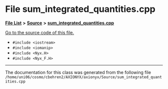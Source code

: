 
# File sum\_integrated\_quantities.cpp


[**File List**](files.md) **>** [**Source**](dir_74389ed8173ad57b461b9d623a1f3867.md) **>** [**sum\_integrated\_quantities.cpp**](sum__integrated__quantities_8cpp.md)

[Go to the source code of this file.](sum__integrated__quantities_8cpp_source.md)



* `#include <iostream>`
* `#include <iomanip>`
* `#include <Nyx.H>`
* `#include <Nyx_F.H>`
























------------------------------
The documentation for this class was generated from the following file `/home/uni06/cosmo/cbehren2/AXIONYX/axionyx/Source/sum_integrated_quantities.cpp`